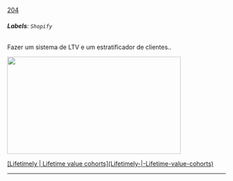 [204](https://github.com/guilhermeprokisch/ideias/issues/204) 
###### **Labels**: `Shopify`



Fazer um sistema de LTV e um estratificador de clientes..


<p><a href="https://app.lifetimely.io/lifetime?wvideo=qydu85vru3"><img src="https://embed-ssl.wistia.com/deliveries/f5869ee3bd89e54ad0cd2eafb7941937.jpg?image_play_button_size=2x&amp;image_crop_resized=960x540&amp;image_play_button=1&amp;image_play_button_color=1e71e7e0" width="400" height="225" style="width: 400px; height: 225px;"></a></p><p><a href="https://app.lifetimely.io/lifetime?wvideo=qydu85vru3">[Lifetimely | Lifetime value cohorts](Lifetimely-|-Lifetime-value-cohorts)</a></p>

-------------------------------------------------------------------------------

